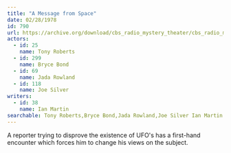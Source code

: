 ```yaml
---
title: "A Message from Space"
date: 02/28/1978
id: 790
url: https://archive.org/download/cbs_radio_mystery_theater/cbs_radio_mystery_theater-0751-0800.zip/cbs_radio_mystery_theater-0751-0800%2Fcbsrmt_0790_a_message_from_space.mp3
actors:  
  - id: 25
    name: Tony Roberts  
  - id: 299
    name: Bryce Bond  
  - id: 69
    name: Jada Rowland  
  - id: 118
    name: Joe Silver
writers:  
  - id: 38
    name: Ian Martin
searchable: Tony Roberts,Bryce Bond,Jada Rowland,Joe Silver Ian Martin
---
```

A reporter trying to disprove the existence of UFO's has a first-hand encounter which forces him to change his views on the subject.